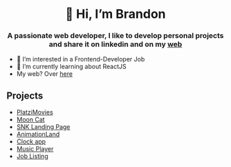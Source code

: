 <h1 align="center">
  👋 Hi, I’m Brandon
</h1>

<h3 align="center">A passionate web developer, I like to develop personal projects and share it on linkedin and on my <a href="https://www.brandonjj.com">web</a></h3>

<div align="center"><a href="https://img.shields.io/badge/%23-linkedin-blue"></a></div>

- 👀 I’m interested in a Frontend-Developer Job
- 🌱 I’m currently learning about ReactJS
- My web? Over [here](https://brandonjj.com/)

## Projects
- [PlatziMovies](https://eloquent-heliotrope-b5021d.netlify.app/)
- [Moon Cat](https://brandon328.github.io/curso-API-REST-JS/)
- [SNK Landing Page](https://brandon328.github.io/curso-asincronismo-js/)
- [AnimationLand](https://brandon328.github.io/AnimationLandCSS/)
- [Clock app](https://brandon328.github.io/Clock-app/) 
- [Music Player](https://brandon328.github.io/music-player/) 
- [Job Listing](https://brandon328.github.io/Reto8-Job-listings/) 
